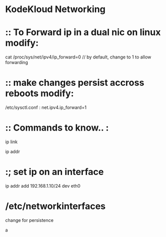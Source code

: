 # KodeKloud Networking

# :: To Forward ip in a dual nic on linux modify:
cat /proc/sys/net/ipv4/ip_forward=0 // by default, change to 1 to allow forwarding

# :: make changes persist accross reboots modify:
/etc/sysctl.conf : net.ipv4.ip_forward=1

# :: Commands to know.. :
ip link

ip addr
# :; set ip on an interface
ip addr add 192.168.1.10/24 dev eth0

# /etc/networkinterfaces
change for persistence





































a
